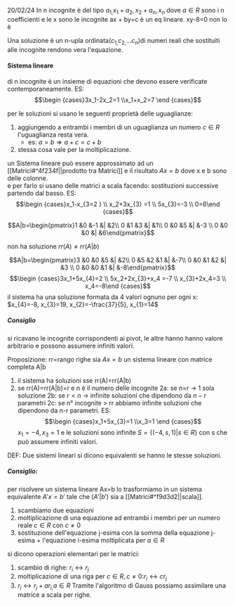 20/02/24
In n incognite è del tipo $a_{1,}x_1+a_2,x_2+a_n,x_n$
dove ${a}{\in} R$ sono i n coefficienti 
e le x sono le incognite 
ax + by=c è un eq lineare.
xy-8=0 non lo è 

Una soluzione è un n-upla ordinata($c_{1,}c_{2,}...c_n$)di numeri reali che sostituiti alle incognite rendono vera l'equazione.

#### Sistema lineare
di n incognite è un insieme di equazioni che devono essere verificate contemporaneamente. 
ES:$$\begin {cases}3x_1-2x_2=1 \\x_1+x_2=7 \end {cases}$$

per le soluzioni si usano le seguenti proprietà delle uguaglianze:
1) aggiungendo a entrambi i membri di un uguaglianza un numero $c\in R$ l'uguaglianza resta vera.
	- es: $a=b \Rightarrow a+c=c+b$ 
2) stessa cosa vale per la moltiplicazione.

un Sistema lineare può essere approssimato ad un [[Matrici#^4f234f||prodotto tra Matrici]] e il risultato $Ax=b$ dove x e b sono delle colonne.  
e per farlo si usano delle matrici a scala facendo: 
sostituzioni successive partendo dal basso.
ES:
$$\begin {cases}x_1-x_{3=2 } \\ x_2+3x_{3} =1 \\ 5x_{3}=-3 \\ 0=6\end {cases}$$

$$A|b=\begin{pmatrix}1 &0 &-1 &| &2\\ 0 &1 &3 &| &1\\ 0 &0 &5 &| &-3 \\ 0 &0 &0 &| &6\end{pmatrix}$$

non ha soluzione $rr(A)\ne rr(A|b)$ 


$$A|b=\begin{pmatrix}3 &0 &0 &5 &| &2\\ 0 &5 &2 &1 &| &-7\\ 0 &0 &1 &2 &| &3 \\ 0 &0 &0 &1 &| &-8\end{pmatrix}$$
$$\begin {cases}3x_1+5x_{4}=2 \\ 5x_2+2x_{3}+x_4 =-7 \\ x_{3}+2x_4=3 \\ x_4=-8\end {cases}$$
il sistema ha una soluzione formata da 4 valori ognuno per ogni x: $x_{4}=-8, x_{3}=19, x_{2}=-\frac{37}{5}, x_{1}=14$ 

##### Consiglio 
si ricavano le incognite corrispondenti ai pivot, le altre hanno hanno valore arbitrario e possono assumere infiniti valori. 

Proposizione:
rr=rango righe
sia $Ax=b$ un sistema lineare con matrice completa A|b
1) il sistema ha soluzioni sse rr(A)=rr(A|b)
2) se rr(A)=rr(A|b)=r e n è il numero delle incognite 
	2a: se n=r -> 1 sola soluzione 
	2b: se $r<n$ -> infinite soluzioni che dipendono da $n-r$ parametri
	2c: se n° incognite > rr abbiamo infinite soluzioni che dipendono da n-r parametri. 
			ES: $$\begin {cases}x_1+5x_{3}=1 \\x_3=1 \end {cases}$$
			$x_{1}=-4, x_3=1$ e le soluzioni sono infinite 
			$S= \{(-4, s, 1)|s\in R\}$ con s che può assumere infiniti valori.


DEF: 
Due sistemi lineari si dicono equivalenti se hanno le stesse soluzioni.
##### Consiglio:
per risolvere un sistema lineare Ax=b lo trasformiamo in un sistema equivalente $A'x=b'$ tale che $(A'|b')$ sia a [[Matrici#^f9d3d2||scala]].
1) scambiamo due equazioni
2) moltiplicazione di una equazione ad entrambi i membri per un numero reale $c\in R$ con $c\ne0$
3) sostituzione dell'equazione j-esima con la somma della equazione j-esima + l'equazione i-esima moltiplicata per $a\in R$ 


si dicono operazioni elementari per le matrici:
1) scambio di righe:  $r_{i}\longleftrightarrow r_j$
2) moltiplicazione di una riga per $c\in R, c\ne0$:$r_{i}\longleftrightarrow cr_j$ 
3) $r_{i}\longleftrightarrow r_j+ar_{i,}a\in R$
Tramite l'algoritmo di Gauss possiamo assimilare una matrice a scala per righe.
